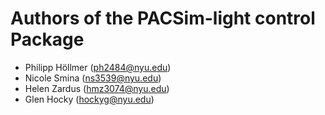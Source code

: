 # Authors of the PACSim-light control Package

- Philipp Höllmer ([ph2484@nyu.edu](mailto:ph2484@nyu.edu))
- Nicole Smina ([ns3539@nyu.edu](mailto:ns3539@nyu.edu))
- Helen Zardus ([hmz3074@nyu.edu](mailto:hmz3074@nyu.edu))
- Glen Hocky ([hockyg@nyu.edu](mailto:hockyg@nyu.edu))
